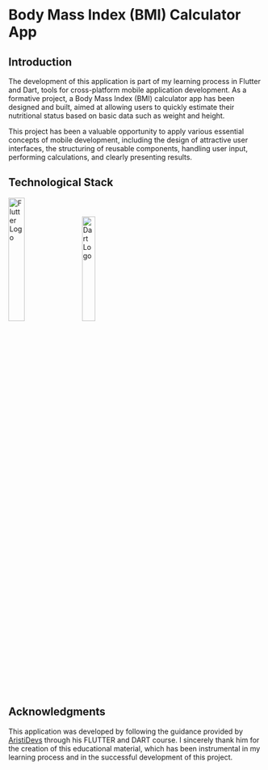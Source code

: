 # Body Mass Index (BMI) Calculator App

## Introduction

The development of this application is part of my learning process in Flutter and Dart, tools for cross-platform mobile application development. As a formative project, a Body Mass Index (BMI) calculator app has been designed and built, aimed at allowing users to quickly estimate their nutritional status based on basic data such as weight and height.

This project has been a valuable opportunity to apply various essential concepts of mobile development, including the design of attractive user interfaces, the structuring of reusable components, handling user input, performing calculations, and clearly presenting results.

## Technological Stack

<p>
  <img width="25% "src="https://encrypted-tbn0.gstatic.com/images?q=tbn:ANd9GcQR6TF_NlRJ_xyK_MRu5n73kTCVvo7wDXakjA&s" alt="Flutter Logo" title="Flutter" />
  &nbsp;&nbsp;&nbsp;
  <img width="23%" src="https://encrypted-tbn0.gstatic.com/images?q=tbn:ANd9GcSO0vEtrs0YL8YUyxXWfHnAY54rKS5VHZmWXw&s" alt="Dart Logo" title="Dart"/>
</p>


## Acknowledgments

This application was developed by following the guidance provided by [AristiDevs](https://github.com/ArisGuimera) through his FLUTTER and DART course. I sincerely thank him for the creation of this educational material, which has been instrumental in my learning process and in the successful development of this project.
